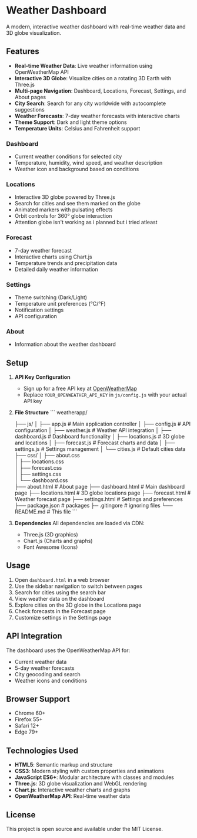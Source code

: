 # Weather Dashboard

A modern, interactive weather dashboard with real-time weather data and 3D globe visualization.

## Features

- **Real-time Weather Data**: Live weather information using OpenWeatherMap API
- **Interactive 3D Globe**: Visualize cities on a rotating 3D Earth with Three.js
- **Multi-page Navigation**: Dashboard, Locations, Forecast, Settings, and About pages
- **City Search**: Search for any city worldwide with autocomplete suggestions
- **Weather Forecasts**: 7-day weather forecasts with interactive charts
- **Theme Support**: Dark and light theme options
- **Temperature Units**: Celsius and Fahrenheit support


### Dashboard
- Current weather conditions for selected city
- Temperature, humidity, wind speed, and weather description
- Weather icon and background based on conditions

### Locations
- Interactive 3D globe powered by Three.js
- Search for cities and see them marked on the globe
- Animated markers with pulsating effects
- Orbit controls for 360° globe interaction
- Attention globe isn't working as i planned but i tried atleast

### Forecast
- 7-day weather forecast
- Interactive charts using Chart.js
- Temperature trends and precipitation data
- Detailed daily weather information

### Settings
- Theme switching (Dark/Light)
- Temperature unit preferences (°C/°F)
- Notification settings
- API configuration

### About
- Information about the weather dashboard

## Setup

1. **API Key Configuration**
   - Sign up for a free API key at [OpenWeatherMap](https://openweathermap.org/api)
   - Replace `YOUR_OPENWEATHER_API_KEY` in `js/config.js` with your actual API key

2. **File Structure**
   \`\`\`
   weatherapp/

   ├── js/
   │   ├── app.js             # Main application controller
   │   ├── config.js          # API configuration
   │   ├── weather.js         # Weather API integration
   │   ├── dashboard.js       # Dashboard functionality
   │   ├── locations.js       # 3D globe and locations
   │   ├── forecast.js        # Forecast charts and data
   │   ├── settings.js        # Settings management
   │   └── cities.js          # Default cities data
   ├── css/
   │   ├── about.css          
   │   ├── locations.css    
   │   ├── forecast.css      
   │   ├── settings.css       
   │   └── dashboard.css      
   ├── about.html             # About page
   ├── dashboard.html         # Main dashboard page
   ├── locations.html         # 3D globe locations page
   ├── forecast.html          # Weather forecast page
   ├── settings.html          # Settings and preferences
   ├── package.json           # packages
   ├─ .gitingore              # ignoring files
   └── README.md              # This file
   \`\`\`

3. **Dependencies**
   All dependencies are loaded via CDN:
   - Three.js (3D graphics)
   - Chart.js (Charts and graphs)
   - Font Awesome (Icons)

## Usage

1. Open `dashboard.html` in a web browser
2. Use the sidebar navigation to switch between pages
3. Search for cities using the search bar
4. View weather data on the dashboard
5. Explore cities on the 3D globe in the Locations page
6. Check forecasts in the Forecast page
7. Customize settings in the Settings page

## API Integration

The dashboard uses the OpenWeatherMap API for:
- Current weather data
- 5-day weather forecasts
- City geocoding and search
- Weather icons and conditions

## Browser Support

- Chrome 60+
- Firefox 55+
- Safari 12+
- Edge 79+

## Technologies Used

- **HTML5**: Semantic markup and structure
- **CSS3**: Modern styling with custom properties and animations
- **JavaScript ES6+**: Modular architecture with classes and modules
- **Three.js**: 3D globe visualization and WebGL rendering
- **Chart.js**: Interactive weather charts and graphs
- **OpenWeatherMap API**: Real-time weather data

## License
This project is open source and available under the MIT License.